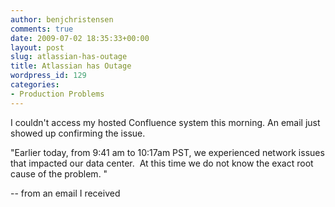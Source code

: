 ```yaml
---
author: benjchristensen
comments: true
date: 2009-07-02 18:35:33+00:00
layout: post
slug: atlassian-has-outage
title: Atlassian has Outage
wordpress_id: 129
categories:
- Production Problems
---
```


I couldn't access my hosted Confluence system this morning. An email just showed up confirming the issue.

"Earlier today, from 9:41 am to 10:17am PST, we experienced network issues that impacted our data center.  At this time we do not know the exact root cause of the problem. "

-- from an email I received 
